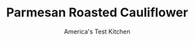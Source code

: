---
layout: ../../layouts/MarkdownPostLayout.astro
title: Parmesan Roasted Cauliflower
author: America's Test Kitchen
pubDate: 2023-03-15
description: "Are your roasted vegetables in need of a boost? Parm to the rescue."
image_url: https://res.cloudinary.com/hksqkdlah/image/upload/ar_1:1,c_fill,dpr_2.0,f_auto,fl_lossy.progressive.strip_profile,g_faces:auto,q_auto:low,w_344/SFS_ParmesanRoastedCauliflower_60_ejubl8
tags: ["Side Dishes","Cheese","Vegetables"]
calories: 1524
protein: 24
carbohydrates: 16
fats: 
fiber: 4
ingredients: ["3 ounces, Parmesan cheese, grated (1½ cups)","2 tablespoons, cornstarch","1 teaspoon, minced fresh thyme","3/4 teaspoon, table salt","1/2 teaspoon, pepper","2 pounds, cauliflower florets, cut into 2-inch pieces","3 tablespoons, extra-virgin olive oil"]
serves: 4
time: "45 minutes"
instructions: ["Adjust oven rack to lowest position and heat oven to 450 degrees. Spray rimmed baking sheet with vegetable oil spray. Stir Parmesan, cornstarch, thyme, salt, and pepper in bowl until thoroughly combined; set aside.","Toss cauliflower and oil together in large bowl. Add Parmesan mixture to cauliflower mixture and toss until well coated. Pour contents of bowl onto prepared sheet, scraping out any remaining Parmesan from bowl with rubber spatula. Shake sheet to distribute cheese and cauliflower evenly. Where possible, flip florets cut side down.","Roast cauliflower until bottom edges of florets begin to brown, about 15 minutes. Remove sheet from oven and flip florets using thin metal spatula. Continue to roast until cauliflower is tender and spotty brown, about 5 minutes longer.","Transfer sheet to wire rack and let cool for 5 minutes. Using thin metal spatula, transfer cauliflower and any accompanying cheese to serving platter. Serve."]
nutrition: ["735 mg Potassium","488 mg Phosphorus","712 mg Calcium","1 mg Iron","59 mg Magnesium","836 mg Sodium","2 mg Zinc","25 g Fat","1 mg Niacin (B3)","11 g Monounsaturated","1 g Polyunsaturated","109 mg Vitamin C","37 mg Cholesterol","10 g Saturated","4 g Fiber","133 µg Folate (food)","4 g Sugars","42 µg Vitamin K","225 g Water","16 g Carbs","133 µg Folate equivalent (total)","24 g Protein","1 mg Vitamin E","116 µg Vitamin A","381 kcal Energy","1524 calories"]
notes: "You will need to purchase 3 pounds of whole cauliflower (one to two heads) to yield 2 pounds of florets. You can also use precut cauliflower florets. For the best results, we recommend using freshly grated Parmesan cheese; use a rasp-style grater to grate the Parmesan. If using canned Parmesan, omit the salt and season with salt and pepper to taste before serving."
---